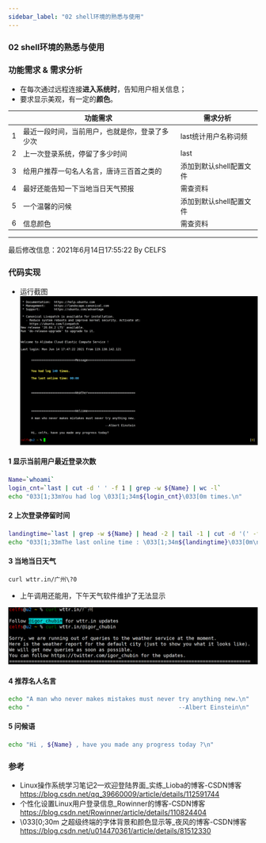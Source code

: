```yaml
---
sidebar_label: "02 shell环境的熟悉与使用"
---
```


### 02 shell环境的熟悉与使用

### 功能需求 & 需求分析

* 在每次通过远程连接**进⼊系统时**，告知⽤户相关信息；
* 要求显示美观，有⼀定的**颜⾊**。

|      | 功能需求                                       | 需求分析                |
| :--- | ---------------------------------------------- | ----------------------- |
| 1    | 最近⼀段时间，当前⽤户，也就是你，登录了多少次 | last统计用户名称词频    |
| 2    | 上⼀次登录系统，停留了多少时间                 | last                    |
| 3    | 给⽤户推荐⼀句名⼈名⾔，唐诗三百⾸之类的       | 添加到默认shell配置文件 |
| 4    | 最好还能告知⼀下当地当⽇天⽓预报               | 需查资料                |
| 5    | ⼀个温馨的问候                                 | 添加到默认shell配置文件 |
| 6    | 信息颜色                                       | 需查资料                |

------

最后修改信息：2021年6月14日17:55:22  By CELFS



### 代码实现

* 运行截图![image-20210614174832258](images/Linux_02_shell环境的熟悉与使用/image-20210614174832258.png)

#### 1 显示当前用户最近登录次数

```bash
Name=`whoami`
login_cnt=`last | cut -d ' ' -f 1 | grep -w ${Name} | wc -l`
echo "033[1;33mYou had log \033[1;34m${login_cnt}\033[0m times.\n"
```

#### 2 上次登录停留时间

```bash
landingtime=`last | grep -w ${Name} | head -2 | tail -1 | cut -d '(' -f2 | cut -d ')' -f1`
echo "033[1;33mThe last online time : \033[1;34m${landingtime}\033[0m\n"
```

#### 3 当地当日天气

```bash
curl wttr.in/广州\?0
```

* 上午调用还能用，下午天气软件维护了无法显示

![image-20210614174041576](images/Linux_02_shell环境的熟悉与使用/image-20210614174041576.png)

#### 4 推荐名人名言

```bash
echo "A man who never makes mistakes must never try anything new.\n"
echo "                      	                --Albert Einstein\n"
```

#### 5 问候语

```bash
echo "Hi , ${Name} , have you made any progress today ?\n"
```

### 参考

* Linux操作系统学习笔记2—欢迎登陆界面_实练_Lioba的博客-CSDN博客  https://blog.csdn.net/qq_39660009/article/details/112591744
* 个性化设置Linux用户登录信息_Rowinner的博客-CSDN博客  https://blog.csdn.net/Rowinner/article/details/110824404
* \033[0;30m 之超级终端的字体背景和颜色显示等_夜风的博客-CSDN博客  https://blog.csdn.net/u014470361/article/details/81512330